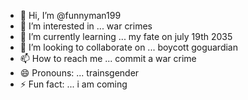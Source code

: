 - 👋 Hi, I’m @funnyman199
- 👀 I’m interested in ... war crimes
- 🌱 I’m currently learning ... my fate on july 19th 2035
- 💞️ I’m looking to collaborate on ... boycott goguardian
- 📫 How to reach me ... commit a war crime
- 😄 Pronouns: ... trainsgender
- ⚡ Fun fact: ...  i am coming

<!---
funnyman199/funnyman199 is a ✨ special ✨ repository because its `README.md` (this file) appears on your GitHub profile.
You can click the Preview link to take a look at your changes.
--->

